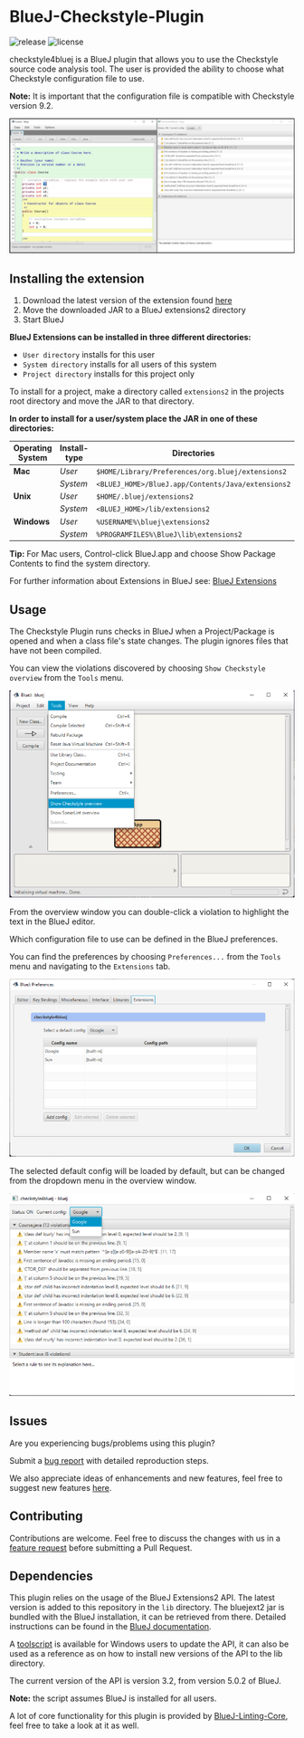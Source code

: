 # BlueJ-Checkstyle-Plugin
![release](https://img.shields.io/github/v/release/NTNU-IE-IIR/BlueJ-Checkstyle-Plugin)
![license](https://img.shields.io/github/license/NTNU-IE-IIR/BlueJ-Checkstyle-Plugin)

checkstyle4bluej is a BlueJ plugin that allows you to use the Checkstyle source code analysis tool.
The user is provided the ability to choose what Checkstyle configuration file to use. 

**Note:** It is important that the configuration file is compatible with Checkstyle version 9.2.

![overview-example](assets/overview-example.png)

## Installing the extension

1. Download the latest version of the extension found [here][1]
2. Move the downloaded JAR to a BlueJ extensions2 directory
3. Start BlueJ

  **BlueJ Extensions can be installed in three different directories:**
  - `User directory` installs for this user
  - `System directory` installs for all users of this system
  - `Project directory` installs for this project only
  
To install for a project, make a directory called `extensions2` in the projects root directory and move the JAR to that directory.


**In order to install for a user/system place the JAR in one of these directories:**

| Operating System | Install-type | Directories                                                  |
|------------------|--------------|--------------------------------------------------------------|
| **Mac**          | *User*       | `$HOME/Library/Preferences/org.bluej/extensions2`            |
|                  | *System*     | `<BLUEJ_HOME>/BlueJ.app/Contents/Java/extensions2` |
| **Unix**         | *User*       | `$HOME/.bluej/extensions2`                                   | 
|                  | *System*     | `<BLUEJ_HOME>/lib/extensions2`                               |
| **Windows**      | *User*       | `%USERNAME%\bluej\extensions2`                               | 
|                  | *System*     | `%PROGRAMFILES%\BlueJ\lib\extensions2`                       |

**Tip:** For Mac users, Control-click BlueJ.app and choose Show Package Contents to find the system directory.

For further information about Extensions in BlueJ see: [BlueJ Extensions][2]

## Usage

The Checkstyle Plugin runs checks in BlueJ when a Project/Package is opened and when a class file's state changes.
The plugin ignores files that have not been compiled.

You can view the violations discovered by choosing `Show Checkstyle overview` from the `Tools` menu. 

![show-example](assets/show-example.png)

From the overview window you can double-click a violation to highlight the text in the BlueJ editor.


Which configuration file to use can be defined in the BlueJ preferences.


You can find the preferences by choosing `Preferences...` from the `Tools` menu and navigating to the `Extensions` tab.

![preferences-example](assets/preferences-example.png)

The selected default config will be loaded by default, but can be changed from the dropdown menu in the overview window.

![current-config-example](assets/current-config-example.png)

## Issues

Are you experiencing bugs/problems using this plugin? 

Submit a [bug report][3] with detailed reproduction steps.

We also appreciate ideas of enhancements and new features, feel free to suggest new features [here][4].

## Contributing

Contributions are welcome. Feel free to discuss the changes with us in a [feature request][4] before submitting a Pull Request.

## Dependencies

This plugin relies on the usage of the BlueJ Extensions2 API. The latest version is added to this repository in the `lib` directory.
The bluejext2 jar is bundled with the BlueJ installation, it can be retrieved from there. Detailed instructions can be found in the [BlueJ documentation][5].

A [toolscript](tools/updateBlueJdeps.ps1) is available for Windows users to update the API, it can also be used as a reference as on how to install new versions of the API to the lib directory.

The current version of the API is version 3.2, from version 5.0.2 of BlueJ.

**Note:** the script assumes BlueJ is installed for all users.


A lot of core functionality for this plugin is provided by [BlueJ-Linting-Core][6], feel free to take a look at it as well.


[1]: https://github.com/NTNU-IE-IIR/BlueJ-Checkstyle-Plugin/releases/latest
[2]: https://www.bluej.org/extensions/extensions2.html
[3]: https://github.com/NTNU-IE-IIR/BlueJ-Checkstyle-Plugin/issues/new?assignees=&labels=&template=bug_report.md&title=
[4]: https://github.com/NTNU-IE-IIR/BlueJ-Checkstyle-Plugin/issues/new?assignees=&labels=&template=feature_request.md&title=
[5]: https://www.bluej.org/extensions/writingextensions2.html
[6]: https://github.com/NTNU-IE-IIR/BlueJ-Linting-Core/
